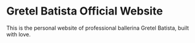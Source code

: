 # Gretel Batista Official Website

This is the personal website of professional ballerina Gretel Batista, built with love.
